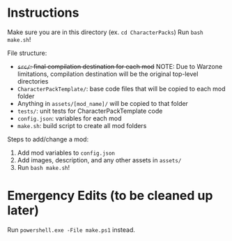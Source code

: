 # Instructions

Make sure you are in this directory (ex. `cd CharacterPacks`)
Run `bash make.sh`!

File structure:
- ~~`src/`: final compilation destination for each mod~~ NOTE: Due to Warzone limitations, compilation destination will be the original top-level directories
- `CharacterPackTemplate/`: base code files that will be copied to each mod folder
- Anything in `assets/[mod_name]/` will be copied to that folder
- `tests/`: unit tests for CharacterPackTemplate code
- `config.json`: variables for each mod
- `make.sh`: build script to create all mod folders

Steps to add/change a mod:
1. Add mod variables to `config.json`
2. Add images, description, and any other assets in `assets/`
3. Run `bash make.sh`!

# Emergency Edits (to be cleaned up later)

Run `powershell.exe -File make.ps1` instead.